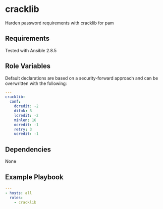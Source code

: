 cracklib
========

Harden password requirements with cracklib for pam

Requirements
------------

Tested with Ansible 2.8.5

Role Variables
--------------

Default declarations are based on a security-forward approach and can be overwritten with the following:

```yaml
---
cracklib:
  conf:
    dcredit: -2
    difok: 3
    lcredit: -2
    minlen: 16
    ocredit: -1
    retry: 3
    ucredit: -1
```

Dependencies
------------

None

Example Playbook
----------------

```yaml
---
- hosts: all
  roles:
    - cracklib
```
